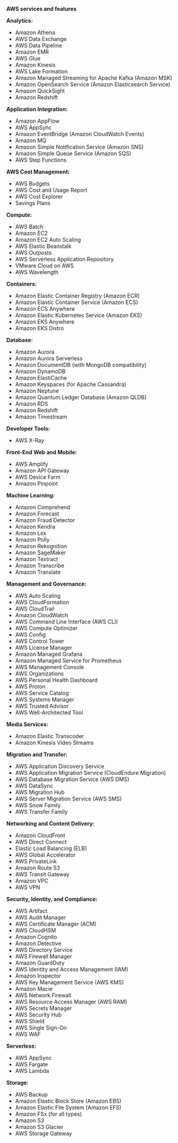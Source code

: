 **AWS services and features**

**Analytics:**
- Amazon Athena
- AWS Data Exchange
- AWS Data Pipeline
- Amazon EMR
- AWS Glue
- Amazon Kinesis
- AWS Lake Formation
- Amazon Managed Streaming for Apache Kafka (Amazon MSK)
- Amazon OpenSearch Service (Amazon Elasticsearch Service)
- Amazon QuickSight
- Amazon Redshift

**Application Integration:**
- Amazon AppFlow
- AWS AppSync
- Amazon EventBridge (Amazon CloudWatch Events)
- Amazon MQ
- Amazon Simple Notification Service (Amazon SNS)
- Amazon Simple Queue Service (Amazon SQS)
- AWS Step Functions

**AWS Cost Management:**
- AWS Budgets
- AWS Cost and Usage Report
- AWS Cost Explorer
- Savings Plans

**Compute:**
- AWS Batch
- Amazon EC2
- Amazon EC2 Auto Scaling
- AWS Elastic Beanstalk
- AWS Outposts
- AWS Serverless Application Repository
- VMware Cloud on AWS
- AWS Wavelength

**Containers:**
- Amazon Elastic Container Registry (Amazon ECR)
- Amazon Elastic Container Service (Amazon ECS)
- Amazon ECS Anywhere
- Amazon Elastic Kubernetes Service (Amazon EKS)
- Amazon EKS Anywhere
- Amazon EKS Distro

**Database:**
- Amazon Aurora
- Amazon Aurora Serverless
- Amazon DocumentDB (with MongoDB compatibility)
- Amazon DynamoDB
- Amazon ElastiCache
- Amazon Keyspaces (for Apache Cassandra)
- Amazon Neptune
- Amazon Quantum Ledger Database (Amazon QLDB)
- Amazon RDS
- Amazon Redshift
- Amazon Timestream

**Developer Tools:**
- AWS X-Ray

**Front-End Web and Mobile:**
- AWS Amplify
- Amazon API Gateway
- AWS Device Farm
- Amazon Pinpoint

**Machine Learning:**
- Amazon Comprehend
- Amazon Forecast
- Amazon Fraud Detector
- Amazon Kendra
- Amazon Lex
- Amazon Polly
- Amazon Rekognition
- Amazon SageMaker
- Amazon Textract
- Amazon Transcribe
- Amazon Translate

**Management and Governance:**
- AWS Auto Scaling
- AWS CloudFormation
- AWS CloudTrail
- Amazon CloudWatch
- AWS Command Line Interface (AWS CLI)
- AWS Compute Optimizer
- AWS Config
- AWS Control Tower
- AWS License Manager
- Amazon Managed Grafana
- Amazon Managed Service for Prometheus
- AWS Management Console
- AWS Organizations
- AWS Personal Health Dashboard
- AWS Proton
- AWS Service Catalog
- AWS Systems Manager
- AWS Trusted Advisor
- AWS Well-Architected Tool

**Media Services:**
- Amazon Elastic Transcoder
- Amazon Kinesis Video Streams

**Migration and Transfer:**
- AWS Application Discovery Service
- AWS Application Migration Service (CloudEndure Migration)
- AWS Database Migration Service (AWS DMS)
- AWS DataSync
- AWS Migration Hub
- AWS Server Migration Service (AWS SMS)
- AWS Snow Family
- AWS Transfer Family

**Networking and Content Delivery:**
- Amazon CloudFront 
- AWS Direct Connect 
- Elastic Load Balancing (ELB) 
- AWS Global Accelerator 
- AWS PrivateLink 
- Amazon Route 53 
- AWS Transit Gateway 
- Amazon VPC 
- AWS VPN

**Security, Identity, and Compliance:**
- AWS Artifact 
- AWS Audit Manager 
- AWS Certificate Manager (ACM) 
- AWS CloudHSM 
- Amazon Cognito 
- Amazon Detective 
- AWS Directory Service 
- AWS Firewall Manager 
- Amazon GuardDuty 
- AWS Identity and Access Management (IAM) 
- Amazon Inspector 
- AWS Key Management Service (AWS KMS) 
- Amazon Macie 
- AWS Network Firewall 
- AWS Resource Access Manager (AWS RAM) 
- AWS Secrets Manager 
- AWS Security Hub 
- AWS Shield 
- AWS Single Sign-On 
- AWS WAF

**Serverless:**
- AWS AppSync 
- AWS Fargate 
- AWS Lambda

**Storage:**
- AWS Backup 
- Amazon Elastic Block Store (Amazon EBS)
- Amazon Elastic File System (Amazon EFS)
- Amazon FSx (for all types) 
- Amazon S3 
- Amazon S3 Glacier 
- AWS Storage Gateway
